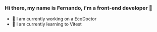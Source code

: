 ### Hi there, my name is Fernando, i'm a front-end developer 👋

- 🔭 I am currently working on a EcoDoctor
- 🌱 I am currently learning to Vitest

<!-- ![GitHub stats](https://github-readme-stats.vercel.app/api?username=fernandocanedo1&show_icons=true)
<!--
**fernandocanedo1/fernandocanedo1** is a ✨ _special_ ✨ repository because its `README.md` (this file) appears on your GitHub profile.

Here are some ideas to get you started:

- 🔭 I’m currently working on ...
- 🌱 I’m currently learning ...
- 👯 I’m looking to collaborate on ...
- 🤔 I’m looking for help with ...
- 💬 Ask me about ...
- 📫 How to reach me: ...
- 😄 Pronouns: ...
- ⚡ Fun fact: ...
-->
